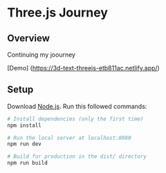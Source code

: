 # Three.js Journey

## Overview
Continuing my joourney 

[Demo] (https://3d-text-threejs-etb811ac.netlify.app/)

## Setup
Download [Node.js](https://nodejs.org/en/download/).
Run this followed commands:

``` bash
# Install dependencies (only the first time)
npm install

# Run the local server at localhost:8080
npm run dev

# Build for production in the dist/ directory
npm run build
```
